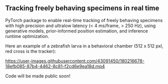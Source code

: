 ## Tracking freely behaving specimens in real time

PyTorch package to enable real-time tracking of freely behaving specimens with high precision and ultralow latency (< 4 ms/frame, > 250 Hz), using generative models, prior-informed position estimation, and inference runtime optimization.

Here an example of a zebrafish larva in a behavioral chamber (512 x 512 pxl, red cross is the tracker):


https://user-images.githubusercontent.com/43091450/180216678-18efb085-87b4-4462-8c81-f2cd6e9ea18d.mp4


Code will be made public soon!
